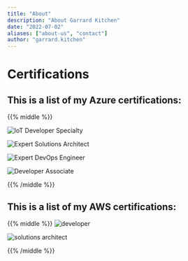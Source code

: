 ```yaml
---
title: "About"
description: "About Garrard Kitchen"
date: "2022-07-02"
aliases: ["about-us", "contact"]
author: "garrard.kitchen"
---
```


# Certifications

## This is a list of my Azure certifications:

{{% middle %}}

![IoT Developer Specialty](https://www.garrardkitchen.com/img/specialty-azure-iot-developer-600x600.png)
 
![Expert Solutions Architect](https://www.garrardkitchen.com/img/azure-solutions-architect-expert-600x600.png) 

![Expert DevOps Engineer](https://www.garrardkitchen.com/img/CERT-Expert-DevOps-Engineer-600x600.png) 

![Developer Associate](https://www.garrardkitchen.com/img/azure-developer-associate-600x600.png)

{{% /middle %}}

## This is a list of my AWS certifications:

{{% middle %}}
![developer](https://www.garrardkitchen.com//img/aws-developer-badge.png)

![solutions architect](https://www.garrardkitchen.com/img/aws-solutions-architect-badge.png)

{{% /middle %}}